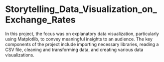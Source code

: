 # Storytelling_Data_Visualization_on_Exchange_Rates
 In this project, the focus was on explanatory data visualization, particularly using Matplotlib, to convey meaningful insights to an audience. The key components of the project include importing necessary libraries, reading a CSV file, cleaning and transforming data, and creating various data visualizations.

